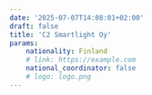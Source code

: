 ```yaml
---
date: '2025-07-07T14:08:01+02:00'
draft: false
title: 'C2 Smartlight Oy'
params:
    nationality: Finland
    # link: https://example.com
    national_coordinator: false
    # logo: logo.png
---
```

